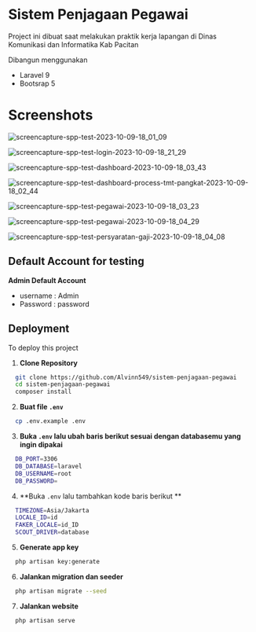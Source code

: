 # Sistem Penjagaan Pegawai

Project ini dibuat saat melakukan praktik kerja lapangan di Dinas Komunikasi dan Informatika Kab Pacitan

Dibangun menggunakan 
- Laravel 9
- Bootsrap 5


# Screenshots
![screencapture-spp-test-2023-10-09-18_01_09](https://github.com/Alvinn549/sistem-penjagaan-pegawai/assets/110670962/990827d8-80e9-4f88-bc6f-05e1dca779a3)

![screencapture-spp-test-login-2023-10-09-18_21_29](https://github.com/Alvinn549/sistem-penjagaan-pegawai/assets/110670962/b8f0e00c-2156-4979-8107-30677a20853a)

![screencapture-spp-test-dashboard-2023-10-09-18_03_43](https://github.com/Alvinn549/sistem-penjagaan-pegawai/assets/110670962/85f75972-d7bc-4c97-8396-e76a21a107cc)

![screencapture-spp-test-dashboard-process-tmt-pangkat-2023-10-09-18_02_44](https://github.com/Alvinn549/sistem-penjagaan-pegawai/assets/110670962/f8ef1485-a767-40b7-a172-7503d6353c12)

![screencapture-spp-test-pegawai-2023-10-09-18_03_23](https://github.com/Alvinn549/sistem-penjagaan-pegawai/assets/110670962/feae0f44-9b4d-4dc5-b874-7daf9ff71eef)

![screencapture-spp-test-pegawai-2023-10-09-18_04_29](https://github.com/Alvinn549/sistem-penjagaan-pegawai/assets/110670962/b6566019-0c6b-4d99-b692-7f82ea6b3064)

![screencapture-spp-test-persyaratan-gaji-2023-10-09-18_04_08](https://github.com/Alvinn549/sistem-penjagaan-pegawai/assets/110670962/58bc8c10-d9fe-4285-a8b5-d034f8c443b0)



## Default Account for testing

**Admin Default Account**

- username : Admin
- Password : password

## Deployment

To deploy this project

1. **Clone Repository**

```bash
  git clone https://github.com/Alvinn549/sistem-penjagaan-pegawai
  cd sistem-penjagaan-pegawai
  composer install
```

2. **Buat file `.env`**

```bash
  cp .env.example .env
```

3. **Buka `.env` lalu ubah baris berikut sesuai dengan databasemu yang ingin dipakai**

```bash
  DB_PORT=3306
  DB_DATABASE=laravel
  DB_USERNAME=root
  DB_PASSWORD=
```

4. **Buka `.env` lalu tambahkan kode baris berikut **

```bash
  TIMEZONE=Asia/Jakarta
  LOCALE_ID=id
  FAKER_LOCALE=id_ID
  SCOUT_DRIVER=database
```

5. **Generate app key**

```bash
  php artisan key:generate
```

6. **Jalankan migration dan seeder**

```bash
  php artisan migrate --seed
```

7. **Jalankan website**

```bash
  php artisan serve
```
